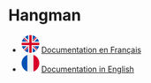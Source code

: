 # Hangman
- ![ ](helpImgs/english.png) [Documentation en Français](README_fr.md)
- ![ ](helpImgs/french.png) [Documentation in English](README_fr.md)
